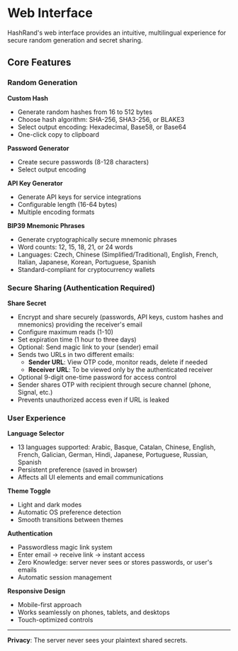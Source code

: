 # Web Interface

HashRand's web interface provides an intuitive, multilingual experience for secure random generation and secret sharing.

## Core Features

### Random Generation

**Custom Hash**
- Generate random hashes from 16 to 512 bytes
- Choose hash algorithm: SHA-256, SHA3-256, or BLAKE3
- Select output encoding: Hexadecimal, Base58, or Base64
- One-click copy to clipboard

**Password Generator**
- Create secure passwords (8-128 characters)
- Select output encoding

**API Key Generator**
- Generate API keys for service integrations
- Configurable length (16-64 bytes)
- Multiple encoding formats

**BIP39 Mnemonic Phrases**
- Generate cryptographically secure mnemonic phrases
- Word counts: 12, 15, 18, 21, or 24 words
- Languages: Czech, Chinese (Simplified/Traditional), English, French, Italian, Japanese, Korean, Portuguese, Spanish
- Standard-compliant for cryptocurrency wallets

### Secure Sharing (Authentication Required)

**Share Secret**
- Encrypt and share securely (passwords, API keys, custom hashes and mnemonics) providing the receiver's email
- Configure maximum reads (1-10)
- Set expiration time (1 hour to three days)
- Optional: Send magic link to your (sender) email
- Sends two URLs in two different emails:
  - **Sender URL**: View OTP code, monitor reads, delete if needed
  - **Receiver URL**: To be viewed only by the authenticated receiver
- Optional 9-digit one-time password for access control
- Sender shares OTP with recipient through secure channel (phone, Signal, etc.)
- Prevents unauthorized access even if URL is leaked

### User Experience

**Language Selector**
- 13 languages supported: Arabic, Basque, Catalan, Chinese, English, French, Galician, German, Hindi, Japanese, Portuguese, Russian, Spanish
- Persistent preference (saved in browser)
- Affects all UI elements and email communications

**Theme Toggle**
- Light and dark modes
- Automatic OS preference detection
- Smooth transitions between themes

**Authentication**
- Passwordless magic link system
- Enter email → receive link → instant access
- Zero Knowledge: server never sees or stores passwords, or user's emails
- Automatic session management

**Responsive Design**
- Mobile-first approach
- Works seamlessly on phones, tablets, and desktops
- Touch-optimized controls

---

**Privacy**: The server never sees your plaintext shared secrets.
